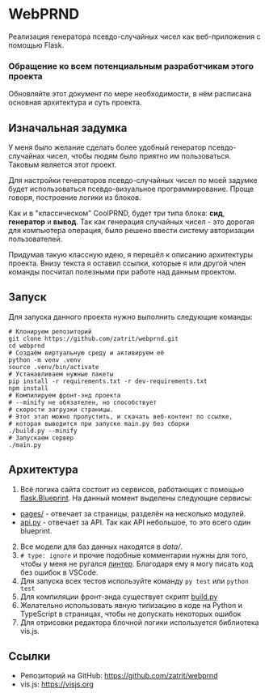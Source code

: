 # WebPRND
Реализация генератора псевдо-случайных чисел как веб-приложения с 
помощью Flask.

### Обращение ко всем потенциальным разработчикам этого проекта
Обновляйте этот документ по мере необходимости, в нём расписана 
основная архитектура и суть проекта.

## Изначальная задумка
У меня было желание сделать более удобный генератор псевдо-случайнах 
чисел, чтобы людям было приятно им пользоваться. Таковым является 
этот проект.

Для настройки генераторов псевдо-случайных чисел по моей задумке
будет использоваться псевдо-визуальное программирование. Проще 
говоря, построение логики из блоков. 

Как и в "классическом" CoolPRND, будет три типа блока: **сид**, 
**генератор** и **вывод**. Так как генерация случайных чисел -
это дорогая для компьютера операция, было решено ввести систему
авторизации пользователей.

Придумав такую классную идею, я перешёл к описанию архитектуры 
проекта. Внизу текста я оставил ссылки, которые я или другой
член команды посчитал полезными при работе над данным проектом.

## Запуск

Для запуска данного проекта нужно выполнить следующие команды:

```shell
# Клонируем репозиторий
git clone https://github.com/zatrit/webprnd.git
cd webprnd
# Создаём виртуальную среду и активируем её
python -m venv .venv 
source .venv/bin/activate
# Устанавливаем нужные пакеты
pip install -r requirements.txt -r dev-requirements.txt
npm install
# Компилируем фронт-энд проекта
# --minify не обязателен, но способствует
# скорости загрузки страницы.
# Этот этап можно пропустить, и скачать веб-контент по ссылке, 
# которая выводится при запуске main.py без сборки
./build.py --minify
# Запускаем сервер
./main.py
```

## Архитектура

1. Всё логика сайта состоит из сервисов, работающих с помощью
[flask.Blueprint](https://flask.palletsprojects.com/en/latest/blueprints/).
На данный момент выделены следующие сервисы:
* [pages/](pages/) - отвечает за страницы, разделён на несколько модулей.
* [api.py](api.py) - отвечает за API. Так как API небольшое, то это всего один blueprint.
2. Все модели для баз данных находятся в *data/*.
3. ```# type: ignore``` и прочие подобные комментарии нужны для
того, чтобы у меня не ругался [линтер](https://ru.wikipedia.org/wiki/Lint).
Благодаря ему я могу писать код без ошибок в VSCode.
4. Для запуска всех тестов используйте команду ```py test``` или
```python test```
5. Для компиляции фронт-энда существует скрипт [build.py](build.py)
6. Желательно использовать явную типизацию в коде на Python и
TypeScript в страницах, чтобы не допускать некоторых ошибок
7. Для отрисовки редактора блочной логики используется библиотека
vis.js.

## Ссылки

* Репозиторий на GitHub: https://github.com/zatrit/webprnd
* vis.js: https://visjs.org
